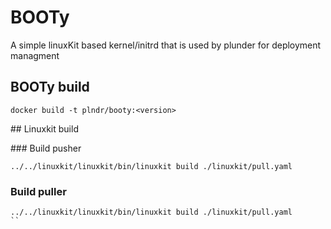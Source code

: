 # BOOTy
A simple linuxKit based kernel/initrd that is used by plunder for deployment managment

## BOOTy build
```
docker build -t plndr/booty:<version>
```

## Linuxkit build

### Build pusher

```
../../linuxkit/linuxkit/bin/linuxkit build ./linuxkit/pull.yaml
```

### Build puller

```
../../linuxkit/linuxkit/bin/linuxkit build ./linuxkit/pull.yaml
``